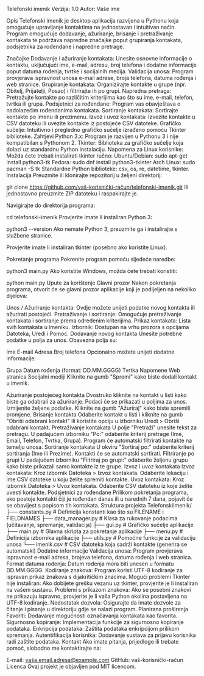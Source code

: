 Telefonski imenik
Verzija: 1.0
Autor: Vaše ime

Opis
Telefonski imenik je desktop aplikacija razvijena u Pythonu koja omogućuje upravljanje kontaktima na jednostavan i intuitivan način. Program omogućuje dodavanje, ažuriranje, brisanje i pretraživanje kontakata te podržava napredne značajke poput grupiranja kontakata, podsjetnika za rođendane i napredne pretrage.

Značajke
Dodavanje i ažuriranje kontakata: Unesite osnovne informacije o kontaktu, uključujući ime, e-mail, adresu, broj telefona i dodatne informacije poput datuma rođenja, tvrtke i socijalnih medija.
Validacija unosa: Program provjerava ispravnost unosa e-mail adrese, broja telefona, datuma rođenja i web stranice.
Grupiranje kontakata: Organizirajte kontakte u grupe (npr. Obitelj, Prijatelji, Posao) i filtrirajte ih po grupi.
Napredna pretraga: Pretražujte kontakte po različitim kriterijima kao što su ime, e-mail, telefon, tvrtka ili grupa.
Podsjetnici za rođendane: Program vas obavještava o nadolazećim rođendanima kontakata.
Sortiranje kontakata: Sortirajte kontakte po imenu ili prezimenu.
Izvoz i uvoz kontakata: Izvezite kontakte u CSV datoteku ili uvezite kontakte iz postojeće CSV datoteke.
Grafičko sučelje: Intuitivno i pregledno grafičko sučelje izrađeno pomoću Tkinter biblioteke.
Zahtjevi
Python 3.x: Program je razvijen u Pythonu 3 i nije kompatibilan s Pythonom 2.
Tkinter: Biblioteka za grafičko sučelje koja dolazi uz standardnu Python instalaciju.
Napomena za Linux korisnike: Možda ćete trebati instalirati tkinter ručno:
Ubuntu/Debian:
sudo apt-get install python3-tk
Fedora:
sudo dnf install python3-tkinter
Arch Linux:
sudo pacman -S tk
Standardne Python biblioteke: csv, os, re, datetime, tkinter.
Instalacija
Preuzmite ili klonirajte repozitorij u željeni direktorij:

git clone https://github.com/vaš-korisnički-račun/telefonski-imenik.git
Ili jednostavno preuzmite ZIP datoteku i raspakirajte je.

Navigirajte do direktorija programa:

cd telefonski-imenik
Provjerite imate li instaliran Python 3:

python3 --version
Ako nemate Python 3, preuzmite ga i instalirajte s službene stranice.

Provjerite imate li instaliran tkinter (posebno ako koristite Linux).

Pokretanje programa
Pokrenite program pomoću sljedeće naredbe:

python3 main.py
Ako koristite Windows, možda ćete trebati koristiti:

python main.py
Upute za korištenje
Glavni prozor
Nakon pokretanja programa, otvorit će se glavni prozor aplikacije koji je podijeljen na nekoliko dijelova:

Unos / Ažuriranje kontakta: Ovdje možete unijeti podatke novog kontakta ili ažurirati postojeći.
Pretraživanje i sortiranje: Omogućuje pretraživanje kontakata i sortiranje prema određenim kriterijima.
Prikaz kontakata: Lista svih kontakata u imeniku.
Izbornik: Dostupan na vrhu prozora s opcijama Datoteka, Uredi i Pomoć.
Dodavanje novog kontakta
Unesite potrebne podatke u polja za unos. Obavezna polja su:

Ime
E-mail
Adresa
Broj telefona
Opcionalno možete unijeti dodatne informacije:

Grupa
Datum rođenja (format: DD.MM.GGGG)
Tvrtka
Napomene
Web stranica
Socijalni mediji
Kliknite na gumb "Spremi" kako biste dodali kontakt u imenik.

Ažuriranje postojećeg kontakta
Dvostruko kliknite na kontakt u listi kako biste ga odabrali za ažuriranje. Podaci će se prikazati u poljima za unos.
Izmijenite željene podatke.
Kliknite na gumb "Ažuriraj" kako biste spremili promjene.
Brisanje kontakta
Odaberite kontakt u listi i kliknite na gumb "Obriši odabrani kontakt" ili koristite opciju u izborniku Uredi > Obriši odabrani kontakt.
Pretraživanje kontakata
U polje "Pretraži" unesite tekst za pretragu.
U padajućem izborniku "Po:" odaberite kriterij pretrage (Ime, Email, Telefon, Tvrtka, Grupa).
Program će automatski filtrirati kontakte na temelju unosa.
Sortiranje kontakata
U okviru "Sortiraj po:" odaberite kriterij sortiranja (Ime ili Prezime). Kontakti će se automatski sortirati.
Filtriranje po grupi
U padajućem izborniku "Filtriraj po grupi:" odaberite željenu grupu kako biste prikazali samo kontakte iz te grupe.
Izvoz i uvoz kontakata
Izvoz kontakata:
Kroz izbornik Datoteka > Izvoz kontakata.
Odaberite lokaciju i ime CSV datoteke u koju želite spremiti kontakte.
Uvoz kontakata:
Kroz izbornik Datoteka > Uvoz kontakata.
Odaberite CSV datoteku iz koje želite uvesti kontakte.
Podsjetnici za rođendane
Prilikom pokretanja programa, ako postoje kontakti čiji je rođendan danas ili u narednih 7 dana, pojavit će se obavijest s popisom tih kontakata.
Struktura projekta
TelefonskiImenik/
├── constants.py        # Definicija konstanti kao što su FILENAME i FIELDNAMES
├── data_manager.py     # Klasa za rukovanje podacima (učitavanje, spremanje, validacija)
├── gui.py              # Grafičko sučelje aplikacije
├── main.py             # Glavna skripta za pokretanje aplikacije
├── menu.py             # Definicija izbornika aplikacije
├── utils.py            # Pomoćne funkcije za validaciju unosa
└── imenik.csv          # CSV datoteka koja sadrži kontakte (generira se automatski)
Dodatne informacije
Validacija unosa: Program provjerava ispravnost e-mail adresa, brojeva telefona, datuma rođenja i web stranica.
Format datuma rođenja: Datum rođenja mora biti unesen u formatu DD.MM.GGGG.
Kodiranje znakova: Program koristi UTF-8 kodiranje za ispravan prikaz znakova s dijakritičkim znacima.
Mogući problemi
Tkinter nije instaliran: Ako dobijete grešku vezanu uz tkinter, provjerite je li instaliran na vašem sustavu.
Problemi s prikazom znakova: Ako se posebni znakovi ne prikazuju ispravno, provjerite je li vaša Python okolina postavljena na UTF-8 kodiranje.
Nedostatak dozvola: Osigurajte da imate dozvole za čitanje i pisanje u direktoriju gdje se nalazi program.
Planirana proširenja
Favoriti: Dodavanje mogućnosti označavanja kontakata kao favorita.
Sigurnosno kopiranje: Implementacija funkcije za sigurnosno kopiranje podataka.
Enkripcija podataka: Zaštita podataka enkripcijom prilikom spremanja.
Autentifikacija korisnika: Dodavanje sustava za prijavu korisnika radi zaštite podataka.
Kontakt
Ako imate pitanja, prijedloge ili trebate pomoć, slobodno me kontaktirajte na:

E-mail: vaša.email.adresa@example.com
GitHub: vaš-korisnički-račun
Licenca
Ovaj projekt je objavljen pod MIT licencom.
